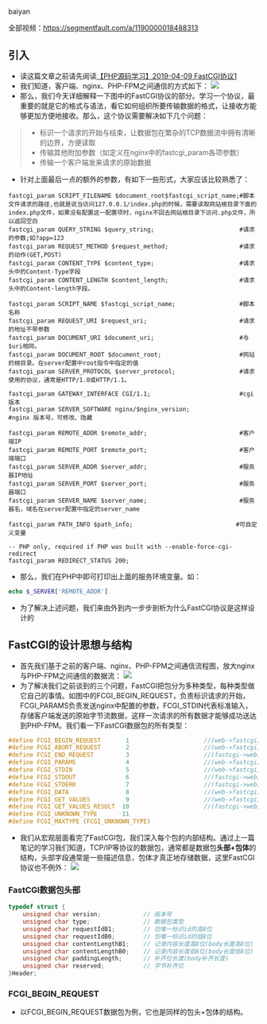 baiyan

全部视频：https://segmentfault.com/a/1190000018488313

## 引入
 - 读这篇文章之前请先阅读[【PHP源码学习】2019-04-09 FastCGI协议1](https://segmentfault.com/a/1190000019767015)
 - 我们知道，客户端、nginx、PHP-FPM之间通信的方式如下：
![](http://baiyanzzz.oss-cn-beijing.aliyuncs.com/2019/7/17/1563331385845.png)
 - 那么，我们今天详细解释一下图中的FastCGI协议的部分。学习一个协议，最重要的就是它的格式与语法，看它如何组织所要传输数据的格式，让接收方能够更加方便地接收。那么，这个协议需要解决如下几个问题：

>  - 标识一个请求的开始与结束，让数据包在繁杂的TCP数据流中拥有清晰的边界，方便读取
>  - 传输其他附加参数（如定义在nginx中的fastcgi_param各项参数）
>  - 传输一个客户端发来请求的原始数据

 - 针对上面最后一点的额外的参数，有如下一些形式，大家应该比较熟悉了：
```nginx
fastcgi_param SCRIPT_FILENAME $document_root$fastcgi_script_name;#脚本文件请求的路径,也就是说当访问127.0.0.1/index.php的时候，需要读取网站根目录下面的index.php文件，如果没有配置这一配置项时，nginx不回去网站根目录下访问.php文件，所以返回空白
fastcgi_param QUERY_STRING $query_string;                        #请求的参数;如?app=123
fastcgi_param REQUEST_METHOD $request_method;                    #请求的动作(GET,POST)
fastcgi_param CONTENT_TYPE $content_type;                        #请求头中的Content-Type字段
fastcgi_param CONTENT_LENGTH $content_length;                    #请求头中的Content-length字段。

fastcgi_param SCRIPT_NAME $fastcgi_script_name;                  #脚本名称 
fastcgi_param REQUEST_URI $request_uri;                          #请求的地址不带参数
fastcgi_param DOCUMENT_URI $document_uri;                        #与$uri相同。 
fastcgi_param DOCUMENT_ROOT $document_root;                      #网站的根目录。在server配置中root指令中指定的值 
fastcgi_param SERVER_PROTOCOL $server_protocol;                  #请求使用的协议，通常是HTTP/1.0或HTTP/1.1。

fastcgi_param GATEWAY_INTERFACE CGI/1.1;                         #cgi 版本
fastcgi_param SERVER_SOFTWARE nginx/$nginx_version;              #nginx 版本号，可修改、隐藏

fastcgi_param REMOTE_ADDR $remote_addr;                          #客户端IP
fastcgi_param REMOTE_PORT $remote_port;                          #客户端端口
fastcgi_param SERVER_ADDR $server_addr;                          #服务器IP地址
fastcgi_param SERVER_PORT $server_port;                          #服务器端口
fastcgi_param SERVER_NAME $server_name;                          #服务器名，域名在server配置中指定的server_name

fastcgi_param PATH_INFO $path_info;                             #可自定义变量

-- PHP only, required if PHP was built with --enable-force-cgi-redirect
fastcgi_param REDIRECT_STATUS 200;
```
 - 那么，我们在PHP中即可打印出上面的服务环境变量。如：
```php
echo $_SERVER['REMOTE_ADDR']
```
 - 为了解决上述问题，我们来由外到内一步步剖析为什么FastCGI协议是这样设计的
## FastCGI的设计思想与结构
 - 首先我们基于之前的客户端、nginx、PHP-FPM之间通信流程图，放大nginx与PHP-FPM之间通信的数据流：
![](http://baiyanzzz.oss-cn-beijing.aliyuncs.com/2019/7/17/1563332386398.png)
 - 为了解决我们之前谈到的三个问题，FastCGI把包分为多种类型，每种类型做它自己的事情。如图中的FCGI_BEGIN_REQUEST，负责标识请求的开始，FCGI_PARAMS负责发送nginx中配置的参数，FCGI_STDIN代表标准输入，存储客户端发送的原始字节流数据，这样一次请求的所有数据才能够成功送达到PHP-FPM。我们看一下FastCGI数据包的所有类型：
```c
#define FCGI_BEGIN_REQUEST       1                     //(web->fastcgi)请求开始数据包
#define FCGI_ABORT_REQUEST       2                     //(web->fastcgi)终止请求
#define FCGI_END_REQUEST         3                     //(fastcgi->web)请求结束
#define FCGI_PARAMS              4                     //(web->fastcgi)传递参数
#define FCGI_STDIN               5                     //(web->fastcgi)数据流传输数据
#define FCGI_STDOUT              6                     //(fastcgi->web)数据流传输数据
#define FCGI_STDERR              7                     //(fastcgi->web)数据流传输
#define FCGI_DATA                8                     //(web->fastcgi)数据流传输
#define FCGI_GET_VALUES          9                     //(web->fastcgi)查询fastcgi服务器性能参数
#define FCGI_GET_VALUES_RESULT  10                     //(fastcgi->web)fastcgi性能参数查询返回
#define FCGI_UNKNOWN_TYPE       11
#define FCGI_MAXTYPE (FCGI_UNKNOWN_TYPE)
```
 - 我们从宏观层面看完了FastCGI包，我们深入每个包的内部结构。通过上一篇笔记的学习我们知道，TCP/IP等协议的数据包，通常都是数据包**头部+包体**的结构，头部字段通常是一些描述信息，包体才真正地存储数据，这里FastCGI协议也不例外：
![](http://baiyanzzz.oss-cn-beijing.aliyuncs.com/2019/7/17/1563336273404.png)
### FastCGI数据包头部
```c
typedef struct {
    unsigned char version;            // 版本号
    unsigned char type;               // 数据包类型
    unsigned char requestIdB1;        // 包唯一标识id的高8位
    unsigned char requestIdB0;        // 包唯一标识id的低8位
    unsigned char contentLengthB1;    // 记录内容长度高8位(body长度高8位)
    unsigned char contentLengthB0;    // 记录内容长度低8位(body长度低8位)
    unsigned char paddingLength;      // 补齐位长度(body补齐长度)
    unsigned char reserved;           // 字节补齐位
}Header;
```
### FCGI_BEGIN_REQUEST
 - 以FCGI_BEGIN_REQUEST数据包为例，它也是同样的包头+包体的结构。

